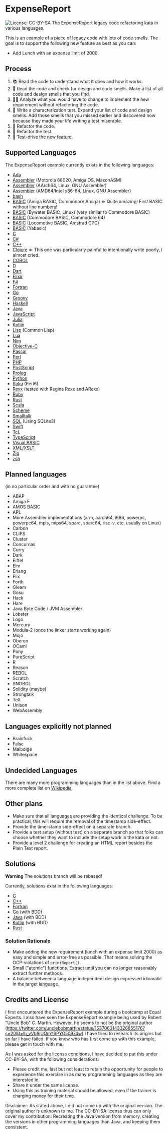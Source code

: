 # ExpenseReport
![License: CC-BY-SA](by-sa.svg)
The ExpenseReport legacy code refactoring kata in various languages.

This is an example of a piece of legacy code with lots of code smells.
The goal is to support the following new feature as best as you can:
* Add Lunch with an expense limit of 2000.

## Process
1. 📚 Read the code to understand what it does and how it works.
2. 🦨 Read the code and check for design and code smells. Make a list of all code and design smells that you find.
3. 🧑‍🔬 Analyze what you would have to change to implement the new requirement without refactoring the code.
4. 🧪 Write a characterization test. Expand your list of code and design smells. Add those smells that you missed earlier and discovered now because they made your life writing a test miserable.
5. 🔧 Refactor the code.
6. 🔧 Refactor the test.
7. 👼 Test-drive the new feature.

## Supported Languages
The ExpenseReport example currently exists in the following languages:
- [Ada](expensereport-ada/)
- [Assembler](expensereport-asm-68k-masm/) (Motorola 68020, Amiga OS, MaxonASM)
- [Assembler](expensereport-asm-aarch64-linux-gasm/) (AArch64, Linux, GNU Assembler)
- [Assembler](expensereport-asm-amd64-linux-gasm/) (AMD64/Intel x86-64, Linux, GNU Assembler)
- [bash](expensereport-bash/)
- [BASIC](expensereport-basic-amiga/) (Amiga BASIC, Commodore Amiga) ⇐ Quite amazing! First BASIC without line numbers!
- [BASIC](expensereport-basic-bywater/) (Bywater BASIC, Linux) (very similar to Commodore BASIC)
- [BASIC](expensereport-basic-c64/) (Commodore BASIC, Commodore 64)
- [BASIC](expensereport-basic-locomotive/) (Locomotive BASIC, Amstrad CPC)
- [BASIC](expensereport-basic-yabasic/) (Yabasic)
- [C](expensereport-c/)
- [C#](expensereport-csharp/)
- [C++](expensereport-cxx/)
- [Clojure](expensereport-clojure/) ⇐ This one was particularly painful to intentionally write poorly, I almost cried.
- [COBOL](expensereport-cobol/)
- [D](expensereport-d/)
- [Dart](expensereport-dart/)
- [Elixir](expensereport-elixir/)
- [F#](expensereport-fsharp/)
- [Fortran](expensereport-fortran/)
- [Go](expensereport-go/)
- [Groovy](expensereport-groovy-script/)
- [Haskell](expensereport-haskell/)
- [Java](expensereport-java/)
- [JavaScript](expensereport-javascript/)
- [Julia](expensereport-julia/)
- [Kotlin](expensereport-kotlin/)
- [Lisp](expensereport-lisp/) (Common Lisp)
- [Lua](expensereport-lua/)
- [Nim](expense-report-nim/)
- [Objective-C](expensereport-objc/)
- [Pascal](expensereport-pascal/)
- [Perl](expensereport-perl/)
- [PHP](expensereport-php/)
- [PostScript](expensereport-postscript/)
- [Prolog](expensereport-prolog/)
- [Python](expensereport-python/)
- [Raku](expensereport-raku/) (Perl6)
- [Rexx](expensereport-rexx/) (tested with Regina Rexx and ARexx)
- [Ruby](expensereport-ruby/)
- [Rust](expensereport-rust/)
- [Scala](expensereport-scala/)
- [Scheme](expensereport-scheme/)
- [Smalltalk](expensereport-smalltalk/)
- [SQL](expensereport-sql/) (Using SQLite3)
- [Swift](expensereport-swift/)
- [TcL](expensereport-tcl/)
- [TypeScript](expensereport-typescript/)
- [Visual BASIC](expensereport-vb/)
- [XML/XSLT](expensereport-xslt/)
- [Zig](expensereport-zig/)
- [zsh](expensereport-zsh/)

## Planned languages
(in no particular order and with no guarantee)

- ABAP
- Amiga E
- AMOS BASIC
- APL
- More Assembler implementations (arm, aarch64, i686, powerpc, powerpc64, mpis, mips64, sparc, sparc64, risc-v, etc, usually on Linux)
- Carbon
- CLIPS
- Cluster
- Concurnas
- Curry
- Dark
- Eiffel
- Elm
- Erlang
- Flix
- Forth
- Gleam
- Gosu
- Hack
- Hare
- Java Byte Code / JVM Assembler
- Lobster
- Logo
- Mercury
- Modula-2 (once the linker starts working again)
- Mojo
- Oberon
- OCaml
- Pony
- PureScript
- R
- Reason
- REBOL
- Scratch
- SNOBOL
- Solidity (maybe)
- Strongtalk
- TeX
- Unison
- WebAssembly

## Languages explicitly not planned
- Brainfuck
- False
- Malbolge
- Whitespace

## Undecided Languages
There are many more programming languages than in the list above.
Find a more complete list on [Wikipedia](https://en.wikipedia.org/wiki/List_of_programming_languages).

## Other plans
- Make sure that all languages are providing the identical challenge.
  To be practical, this will require the removal of the timestamp side-effect.
- Provide the time-stamp side-effect on a separate branch.
- Provide a test setup (without test) on a separate branch so that folks can choose whether they want to include the setup work in the kata or not.
- Provide a level 2 challenge for creating an HTML report besides the Plain Text report.

## Solutions
**Warning** The solutions branch will be rebased!

Currently, solutions exist in the following languages:
- [C](expensereport-c/)
- [C++](expensereport-cxx/)
- [Fortran](expensereport-fortran/)
- [Go](expensereport-go/) (with BDD)
- [Java](expensereport-java/) (with BDD)
- [Kotlin](expensereport-kotlin/) (with BDD)
- [Rust](expensereport-rust/)

### Solution Rationale
- Make adding the new requirement (lunch with an expense limit 2000) as easy and simple and error-free as possible. That means solving the OCP-violations of `printReport()`.
- Small ("atomic") functions. Extract until you can no longer reasonably extract further methods.
- A balance between a language independent design expressed idiomatic in the target language.

## Credits and License

I first encountered the ExpenseReport example during a bootcamp at Equal Experts.
I also have seen the ExpenseReport example being used by Robert "Uncle Bob" C. Martin.
However, he seems to not be the original author (https://twitter.com/unclebobmartin/status/1537063143326855176?s=20&t=lh_vVb9jUQmY6PYG50974w)
I have tried to research its origins but so far I have failed.
If you know who has first come up with this example, please get in touch with me.

As I was asked for the license conditions, I have decided to put this under CC-BY-SA, with the following considerations:
- Please credit me, last but not least to retain the opportunity for people to experience this exercise in as many programming languages as they are interested in.
- Share it under the same license.
- Using this as training material should be allowed, even if the trainer is charging money for their time.

Disclaimer: As stated above, I did not come up with the original version.
The original author is unknown to me.
The CC-BY-SA license thus can only cover my contribution: Recreating the Java version from memory, creating the versions in other programming languages than Java, and keeping them consistent.
